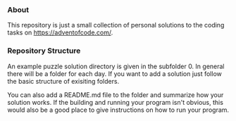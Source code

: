 ### About 

This repository is just a small collection of personal solutions to the coding tasks on https://adventofcode.com/.
 
### Repository Structure

An example puzzle solution directory is given in the subfolder 0. 
In general there will be a folder for each day. If you want to add a solution just follow the basic structure of exisiting folders.

You can also add a README.md file to the folder and summarize how your solution works. 
If the building and running your program isn't obvious, this would also be a good place to give instructions on how to run your program.


